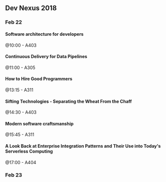 ## Dev Nexus 2018

### Feb 22
#### Software architecture for developers
@10:00 - A403

#### Continuous Delivery for Data Pipelines
@11:00 - A305

#### How to Hire Good Programmers
@13:15 - A311

#### Sifting Technologies - Separating the Wheat From the Chaff
@14:30 - A403

#### Modern software craftsmanship
@15:45 - A311

#### A Look Back at Enterprise Integration Patterns and Their Use into Today's Serverless Computing
@17:00 - A404


### Feb 23
